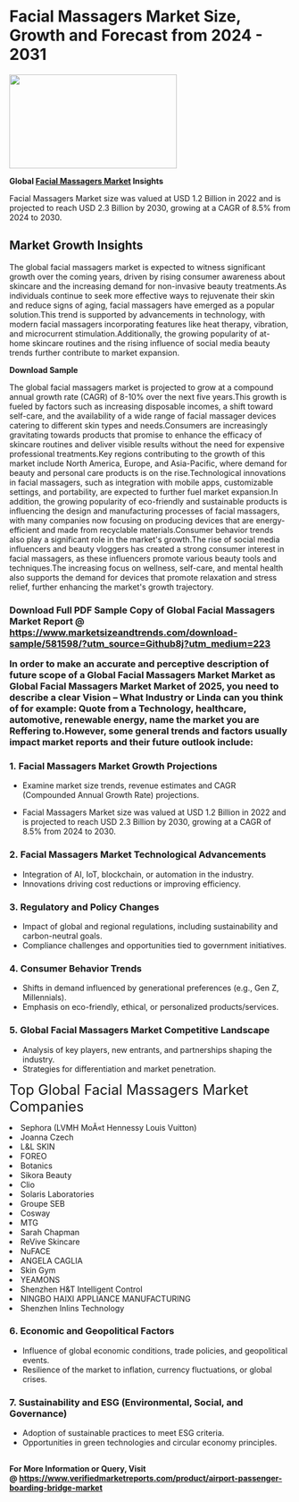 <H1>Facial Massagers Market Size, Growth and Forecast from 2024 - 2031</H1><img class="aligncenter size-medium wp-image-584254" src="https://thirdeyenews.in/wp-content/uploads/2024/09/Global-Market-Research-300x168.jpeg" alt="" width="300" height="168" /><p><strong>Global&nbsp;<a href="https://www.marketsizeandtrends.com/download-sample/581598/?utm_source=Github8j?utm_medium=223">Facial Massagers Market</a> Insights</strong></p><p>Facial Massagers Market size was valued at USD 1.2 Billion in 2022 and is projected to reach USD 2.3 Billion by 2030, growing at a CAGR of 8.5% from 2024 to 2030.</p><p><h2>Market Growth Insights</h2> <p>The global facial massagers market is expected to witness significant growth over the coming years, driven by rising consumer awareness about skincare and the increasing demand for non-invasive beauty treatments.As individuals continue to seek more effective ways to rejuvenate their skin and reduce signs of aging, facial massagers have emerged as a popular solution.This trend is supported by advancements in technology, with modern facial massagers incorporating features like heat therapy, vibration, and microcurrent stimulation.Additionally, the growing popularity of at-home skincare routines and the rising influence of social media beauty trends further contribute to market expansion.</p> <p><strong>Download Sample</strong></p> <p>The global facial massagers market is projected to grow at a compound annual growth rate (CAGR) of 8-10% over the next five years.This growth is fueled by factors such as increasing disposable incomes, a shift toward self-care, and the availability of a wide range of facial massager devices catering to different skin types and needs.Consumers are increasingly gravitating towards products that promise to enhance the efficacy of skincare routines and deliver visible results without the need for expensive professional treatments.Key regions contributing to the growth of this market include North America, Europe, and Asia-Pacific, where demand for beauty and personal care products is on the rise.Technological innovations in facial massagers, such as integration with mobile apps, customizable settings, and portability, are expected to further fuel market expansion.In addition, the growing popularity of eco-friendly and sustainable products is influencing the design and manufacturing processes of facial massagers, with many companies now focusing on producing devices that are energy-efficient and made from recyclable materials.Consumer behavior trends also play a significant role in the market's growth.The rise of social media influencers and beauty vloggers has created a strong consumer interest in facial massagers, as these influencers promote various beauty tools and techniques.The increasing focus on wellness, self-care, and mental health also supports the demand for devices that promote relaxation and stress relief, further enhancing the market's growth trajectory.<h3></p><p><span class=""><strong>Download Full PDF Sample Copy of Global Facial Massagers Market Report</strong> @ <a href="https://www.marketsizeandtrends.com/download-sample/581598/?utm_source=Github8j?utm_medium=223" target="_blank">https://www.marketsizeandtrends.com/download-sample/581598/?utm_source=Github8j?utm_medium=223</a></span></p><p>In order to make an accurate and perceptive description of future scope of a Global&nbsp;Facial Massagers Market Market as Global&nbsp;Facial Massagers Market Market of 2025, you need to describe a clear Vision &ndash; What Industry or Linda can you think of for example: Quote from a Technology, healthcare, automotive, renewable energy, name the market you are Reffering to.However, some general trends and factors usually impact market reports and their future outlook include:</p><h3>1.&nbsp;<strong>Facial Massagers Market Growth Projections</strong></h3><ul><li>Examine market size trends, revenue estimates and CAGR (Compounded Annual Growth Rate) projections.</li><li><p>Facial Massagers Market size was valued at USD 1.2 Billion in 2022 and is projected to reach USD 2.3 Billion by 2030, growing at a CAGR of 8.5% from 2024 to 2030.</p></li></ul><h3>2.&nbsp;<strong>Facial Massagers Market Technological Advancements</strong></h3><ul><li>Integration of AI, IoT, blockchain, or automation in the industry.</li><li>Innovations driving cost reductions or improving efficiency.</li></ul><h3>3.&nbsp;<strong>Regulatory and Policy Changes</strong></h3><ul><li>Impact of global and regional regulations, including sustainability and carbon-neutral goals.</li><li>Compliance challenges and opportunities tied to government initiatives.</li></ul><h3>4.&nbsp;<strong>Consumer Behavior Trends</strong></h3><ul><li>Shifts in demand influenced by generational preferences (e.g., Gen Z, Millennials).</li><li>Emphasis on eco-friendly, ethical, or personalized products/services.</li></ul><h3>5.&nbsp;<strong>Global Facial Massagers Market Competitive Landscape</strong></h3><ul><li>Analysis of key players, new entrants, and partnerships shaping the industry.</li><li>Strategies for differentiation and market penetration.</li></ul><p data-pm-slice="1 1 []"><span style="color: inherit; font-family: inherit; font-size: 25px;">Top Global Facial Massagers Market Companies</span></p><div class="" data-test-id=""><p><li>Sephora (LVMH MoÃ«t Hennessy Louis Vuitton)</li><li> Joanna Czech</li><li> L&L SKIN</li><li> FOREO</li><li> Botanics</li><li> Sikora Beauty</li><li> Clio</li><li> Solaris Laboratories</li><li> Groupe SEB</li><li> Cosway</li><li> MTG</li><li> Sarah Chapman</li><li> ReVive Skincare</li><li> NuFACE</li><li> ANGELA CAGLIA</li><li> Skin Gym</li><li> YEAMONS</li><li> Shenzhen H&T Intelligent Control</li><li> NINGBO HAIXI APPLIANCE MANUFACTURING</li><li> Shenzhen Inlins Technology</li></p></div><h3>6.&nbsp;<strong>Economic and Geopolitical Factors</strong></h3><ul><li>Influence of global economic conditions, trade policies, and geopolitical events.</li><li>Resilience of the market to inflation, currency fluctuations, or global crises.</li></ul><h3>7.&nbsp;<strong>Sustainability and ESG (Environmental, Social, and Governance)</strong></h3><ul><li>Adoption of sustainable practices to meet ESG criteria.</li><li>Opportunities in green technologies and circular economy principles.</li></ul><h2><strong style="font-size: 14px;">For More Information or Query, Visit @&nbsp;</strong><a style="background-color: #ffffff; font-size: 14px;" href="https://www.marketsizeandtrends.com/report/facial-massagers-market/" target="_blank">https://www.verifiedmarketreports.com/product/airport-passenger-boarding-bridge-market</a></h2>